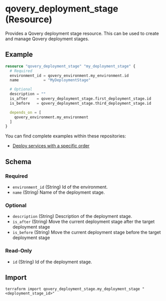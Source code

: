 # qovery_deployment_stage (Resource)

Provides a Qovery deployment stage resource. This can be used to create and manage Qovery deployment stages.


## Example
```terraform
resource "qovery_deployment_stage" "my_deployment_stage" {
  # Required
  environment_id = qovery_environment.my_environment.id
  name           = "MyDeploymentStage"

  # Optional
  description = ""
  is_after    = qovery_deployment_stage.first_deployment_stage.id
  is_before   = qovery_deployment_stage.third_deployment_stage.id

  depends_on = [
    qovery_environment.my_environment
  ]
}
```

You can find complete examples within these repositories:

* [Deploy services with a specific order](https://github.com/Qovery/terraform-examples/tree/main/examples/deploy-services-with-a-specific-order)
<!-- schema generated by tfplugindocs -->
## Schema

### Required

- `environment_id` (String) Id of the environment.
- `name` (String) Name of the deployment stage.

### Optional

- `description` (String) Description of the deployment stage.
- `is_after` (String) Move the current deployment stage after the target deployment stage
- `is_before` (String) Move the current deployment stage before the target deployment stage

### Read-Only

- `id` (String) Id of the deployment stage.
## Import
```shell
terraform import qovery_deployment_stage.my_deployment_stage "<deployment_stage_id>"
```
